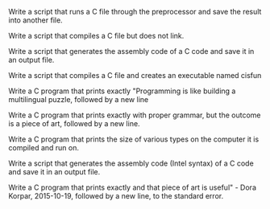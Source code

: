 Write a script that runs a C file through the preprocessor and save the result into another file.

Write a script that compiles a C file but does not link.

Write a script that generates the assembly code of a C code and save it in an output file.

Write a script that compiles a C file and creates an executable named cisfun

Write a C program that prints exactly "Programming is like building a multilingual puzzle, followed by a new line

Write a C program that prints exactly with proper grammar, but the outcome is a piece of art, followed by a new line.

Write a C program that prints the size of various types on the computer it is compiled and run on.

Write a script that generates the assembly code (Intel syntax) of a C code and save it in an output file.

Write a C program that prints exactly and that piece of art is useful" - Dora Korpar, 2015-10-19, followed by a new line, to the standard error.
